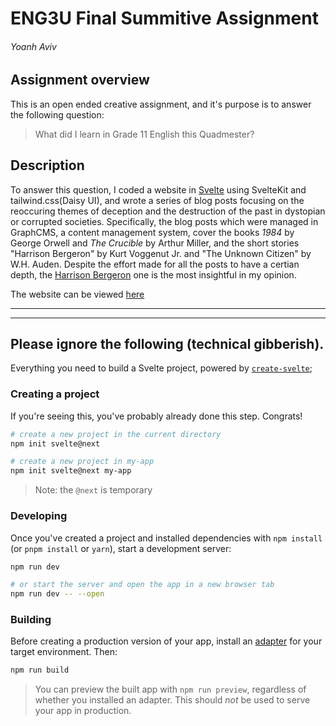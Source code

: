 # ENG3U Final Summitive Assignment
###### _Yoanh Aviv_

## Assignment overview
This is an open ended creative assignment, and it's purpose is to answer the following question:

> What did I learn in Grade 11 English this Quadmester?



## Description

To answer this question, I coded a website in [Svelte](https://svelte.dev) using SvelteKit and tailwind.css(Daisy UI), and wrote a series of blog posts focusing on the reoccuring themes of deception and the destruction of the past in dystopian or corrupted societies. Specifically, the blog posts which were managed in GraphCMS, a content management system, cover the books _1984_ by George Orwell and _The Crucible_ by Arthur Miller, and the short stories "Harrison Bergeron" by Kurt Voggenut Jr. and "The Unknown Citizen" by W.H. Auden. Despite the effort made for all the posts to have a certian depth, the [Harrison Bergeron](https://yonahs-fst.vercel.app/post/harrison-bergeron) one is the most insightful in my opinion.

The website can be viewed [here](https://yonahs-fst.vercel.app)

------

------

## Please ignore the following (technical gibberish).

Everything you need to build a Svelte project, powered by [`create-svelte`](https://github.com/sveltejs/kit/tree/master/packages/create-svelte);

### Creating a project

If you're seeing this, you've probably already done this step. Congrats!

```bash
# create a new project in the current directory
npm init svelte@next

# create a new project in my-app
npm init svelte@next my-app
```

> Note: the `@next` is temporary

### Developing

Once you've created a project and installed dependencies with `npm install` (or `pnpm install` or `yarn`), start a development server:

```bash
npm run dev

# or start the server and open the app in a new browser tab
npm run dev -- --open
```

### Building

Before creating a production version of your app, install an [adapter](https://kit.svelte.dev/docs#adapters) for your target environment. Then:

```bash
npm run build
```

> You can preview the built app with `npm run preview`, regardless of whether you installed an adapter. This should _not_ be used to serve your app in production.
